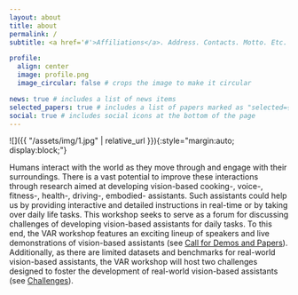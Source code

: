 ```yaml
---
layout: about
title: about
permalink: /
subtitle: <a href='#'>Affiliations</a>. Address. Contacts. Motto. Etc.

profile:
  align: center
  image: profile.png
  image_circular: false # crops the image to make it circular

news: true # includes a list of news items
selected_papers: true # includes a list of papers marked as "selected={true}"
social: true # includes social icons at the bottom of the page
---
```

![]({{ "/assets/img/1.jpg" | relative_url }}){:style="margin:auto; display:block;"}

Humans interact with the world as they move through and engage with their surroundings. There is a vast potential to improve these interactions through research aimed at developing vision-based cooking-, voice-, fitness-, health-, driving-, embodied- assistants. Such assistants could help us by providing interactive and detailed instructions in real-time or by taking over daily life tasks. This workshop seeks to serve as a forum for discussing challenges of developing vision-based assistants for daily tasks. To this end, the VAR workshop features an exciting lineup of speakers and live demonstrations of vision-based assistants (see [Call for Demos and Papers](/al-folio/DemosandPapers/)).
Additionally, as there are limited datasets and benchmarks for real-world vision-based assistants, the VAR workshop will host two challenges designed to foster the development of real-world vision-based assistants (see [Challenges](/al-folio/Challenges/)).